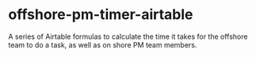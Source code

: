 # offshore-pm-timer-airtable
A series of Airtable formulas to calculate the time it takes for the offshore team to do a task, as well as on shore PM team members.
